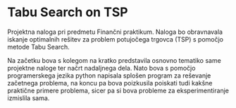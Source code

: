 # Tabu Search on TSP

Projektna naloga pri predmetu Finančni praktikum. Naloga bo obravnavala iskanje optimalnih rešitev za problem potujočega trgovca (TSP) s pomočjo metode Tabu Search.

Na začetku bova s kolegom na kratko predstavila osnovno tematiko same projektne naloge ter načrt nadaljnega dela. Nato bova s pomočjo programerskega jezika python napisala splošen program za reševanje začetnega problema, na koncu pa bova poizkusila poiskati tudi kakšne praktične primere problema, sicer pa si bova probleme za eksperimentiranje izmislila sama.

